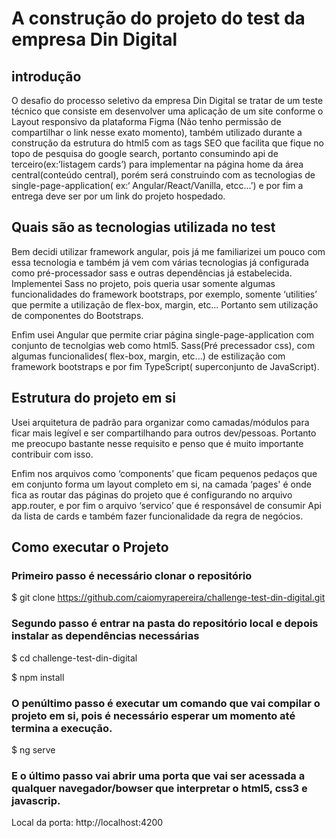 <h1>A construção do projeto do test da empresa Din Digital</h1> 

<h2>introdução</h2>
<p>
O desafio do processo seletivo da empresa Din Digital se tratar de um teste técnico que consiste em desenvolver uma aplicação de um site conforme o Layout  responsivo da plataforma Figma (Não tenho permissão de compartilhar o link nesse exato momento), também utilizado durante a construção da estrutura do html5 com as tags SEO que facilita que fique no topo de pesquisa do google search, portanto consumindo api de terceiro(ex:’listagem cards’) para implementar na página home da área central(conteúdo central), porém será  construindo com as tecnologias de single-page-application( ex:‘ Angular/React/Vanilla, etcc...’) e por fim a entrega deve ser por um link do projeto hospedado. 
</p>

<h2>Quais são as tecnologias utilizada no test</h2>

<p>Bem decidi utilizar framework angular, pois já me familiarizei um pouco com essa tecnologia e também já vem com várias tecnologias já configurada como pré-processador sass e outras dependências já estabelecida. Implementei  Sass no projeto, pois queria usar somente algumas funcionalidades do framework bootstraps, por exemplo, somente ‘utilities’ que permite a utilização de flex-box, margin, etc... Portanto sem utilização de componentes do Bootstraps.</p>       

<p>Enfim usei Angular que permite criar página single-page-application com conjunto de  tecnolgias web como html5. Sass(Pré precessador css), com algumas funcionalides( flex-box, margin, etc...) de estilização com framework bootstraps  e por fim TypeScript( superconjunto de JavaScript).</p>

<h2>Estrutura do projeto em si</h2>

<p>Usei arquitetura de padrão para organizar como camadas/módulos para ficar mais legível e ser compartilhando para outros dev/pessoas. Portanto me preocupo bastante nesse requisito e penso que é muito importante contribuir com isso.</p>

<p>Enfim nos arquivos como ‘components’ que ficam pequenos pedaços que em conjunto forma um layout completo em si, na camada ‘pages' é onde fica as routar das páginas do projeto que é configurando no arquivo app.router, e por fim o arquivo ‘servico’ que é responsável de consumir Api da lista de cards e também fazer funcionalidade da regra de negócios.</p>

<h2>Como executar o Projeto </h2>

<h3>Primeiro passo é necessário clonar o repositório</h3>

$ git clone https://github.com/caiomyrapereira/challenge-test-din-digital.git 

<h3>Segundo passo é entrar na pasta do repositório local e depois instalar as dependências necessárias</h3>

$ cd challenge-test-din-digital  

$ npm install 

<h3>O penúltimo passo é executar um comando que vai compilar o projeto em si, pois é necessário esperar um momento até termina a execução.</h3>

$ ng serve 

<h3>E o último passo vai abrir uma porta que vai ser acessada a qualquer navegador/bowser que interpretar o html5, css3 e javascrip.</h3>

Local da porta: http://localhost:4200 
